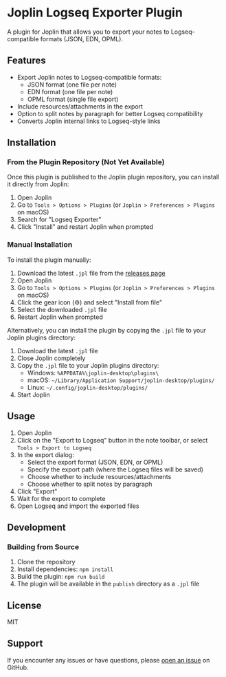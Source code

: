 # Joplin Logseq Exporter Plugin

A plugin for Joplin that allows you to export your notes to Logseq-compatible formats (JSON, EDN, OPML).

## Features

- Export Joplin notes to Logseq-compatible formats:
  - JSON format (one file per note)
  - EDN format (one file per note)
  - OPML format (single file export)
- Include resources/attachments in the export
- Option to split notes by paragraph for better Logseq compatibility
- Converts Joplin internal links to Logseq-style links

## Installation

### From the Plugin Repository (Not Yet Available)

Once this plugin is published to the Joplin plugin repository, you can install it directly from Joplin:

1. Open Joplin
2. Go to `Tools > Options > Plugins` (or `Joplin > Preferences > Plugins` on macOS)
3. Search for "Logseq Exporter"
4. Click "Install" and restart Joplin when prompted

### Manual Installation

To install the plugin manually:

1. Download the latest `.jpl` file from the [releases page](https://github.com/yourusername/joplin-logseq-exporter/releases)
2. Open Joplin
3. Go to `Tools > Options > Plugins` (or `Joplin > Preferences > Plugins` on macOS)
4. Click the gear icon (⚙️) and select "Install from file"
5. Select the downloaded `.jpl` file
6. Restart Joplin when prompted

Alternatively, you can install the plugin by copying the `.jpl` file to your Joplin plugins directory:

1. Download the latest `.jpl` file
2. Close Joplin completely
3. Copy the `.jpl` file to your Joplin plugins directory:
   - Windows: `%APPDATA%\joplin-desktop\plugins\`
   - macOS: `~/Library/Application Support/joplin-desktop/plugins/`
   - Linux: `~/.config/joplin-desktop/plugins/`
4. Start Joplin

## Usage

1. Open Joplin
2. Click on the "Export to Logseq" button in the note toolbar, or select `Tools > Export to Logseq`
3. In the export dialog:
   - Select the export format (JSON, EDN, or OPML)
   - Specify the export path (where the Logseq files will be saved)
   - Choose whether to include resources/attachments
   - Choose whether to split notes by paragraph
4. Click "Export"
5. Wait for the export to complete
6. Open Logseq and import the exported files

## Development

### Building from Source

1. Clone the repository
2. Install dependencies: `npm install`
3. Build the plugin: `npm run build`
4. The plugin will be available in the `publish` directory as a `.jpl` file

## License

MIT

## Support

If you encounter any issues or have questions, please [open an issue](https://github.com/yourusername/joplin-logseq-exporter/issues) on GitHub. 